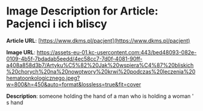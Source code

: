# Image Description for Article: Pacjenci i ich bliscy
**Article URL**: [https://www.dkms.pl/pacjent](https://www.dkms.pl/pacjent)

**Image URL**: https://assets-eu-01.kc-usercontent.com:443/bed48093-082e-0109-4b5f-7bdadab5eedd/4ec58cc7-7d0f-4081-90ff-a408a858d3b7/Artyku%C5%82%20Jak%20wspiera%C4%87%20bliskich%20chorych%20na%20nowotwory%20krwi%20podczas%20leczenia%20hematoonkologicznego.jpeg?w=800&h=450&auto=format&lossless=true&fit=cover

**Description**: someone holding the hand of a man who is holding a woman ' s hand
